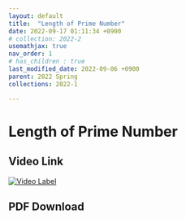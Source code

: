 ```yaml
---
layout: default
title:  "Length of Prime Number"
date: 2022-09-17 01:11:34 +0900
# collection: 2022-2
usemathjax: true
nav_order: 1
# has_children : true
last_modified_date: 2022-09-06 +0900
parent: 2022 Spring
collections: 2022-1

---
```

# Length of Prime Number

## Video Link

[![Video Label](https://img.youtube.com/vi/L6d_R9bA4gc/hqdefault.jpg)](https://youtu.be/L6d_R9bA4gc)

## PDF Download

<object data="../2022_1_download/arithemetic_prime.pdf" width="750" height="1075" type='application/pdf'></object>